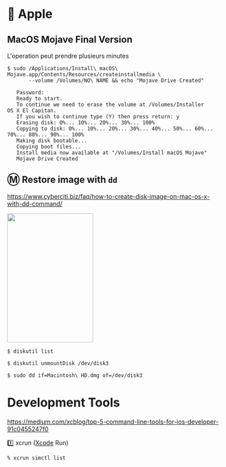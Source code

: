 # :green_apple: Apple


## MacOS Mojave Final Version

L'operation peut prendre plusieurs minutes

```
$ sudo /Applications/Install\ macOS\ Mojave.app/Contents/Resources/createinstallmedia \
       --volume /Volumes/NO\ NAME && echo "Mojave Drive Created"
```

       Password:
       Ready to start.
       To continue we need to erase the volume at /Volumes/Installer OS X El Capitan.
       If you wish to continue type (Y) then press return: y
       Erasing disk: 0%... 10%... 20%... 30%... 100%
       Copying to disk: 0%... 10%... 20%... 30%... 40%... 50%... 60%... 70%... 80%... 90%... 100%
       Making disk bootable...
       Copying boot files...
       Install media now available at "/Volumes/Install macOS Mojave"
       Mojave Drive Created


## :m: Restore image with `dd`

https://www.cyberciti.biz/faq/how-to-create-disk-image-on-mac-os-x-with-dd-command/

<image src="images/WhichBay.png" width="200" height="300"></image>


```
$ diskutil list
```

```
$ diskutil unmountDisk /dev/disk3
```

```
$ sudo dd if=Macintosh\ HD.dmg of=/dev/disk3
```





# Development Tools

https://medium.com/xcblog/top-5-command-line-tools-for-ios-developer-91c0455247f0

:one: xcrun ([Xcode](https://developer.apple.com/xcode/) Run)

```
% xcrun simctl list
```

